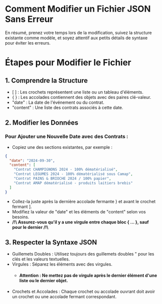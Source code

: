 # Comment Modifier un Fichier JSON Sans Erreur

En résumé, prenez votre temps lors de la modification, suivez la structure existante comme modèle, et soyez attentif aux
petits détails de syntaxe pour éviter les erreurs.

# Étapes pour Modifier le Fichier

## 1. Comprendre la Structure

- \[ ] : Les crochets représentent une liste ou un tableau d'éléments.
- { } : Les accolades contiennent des objets avec des paires clé-valeur.
- "date" : La date de l'événement ou du contrat.
- "content" : Une liste des contrats associés à cette date.

## 2. Modifier les Données
### Pour Ajouter une Nouvelle Date avec des Contrats :
- Copiez une des sections existantes, par exemple :
```json
{
  "date": "2024-09-30",
  "content": [
    "Contrat CHAMPIGNONS 2024 - 100% dématérialisé",
    "Contrat LEGUMES 2024 - 100% dématérialisé sous Camap",
    "Contrat PAINS & BRIOCHE 2024 / 100% papier",
    "Contrat AMAP dématérialisé - produits laitiers brebis"
  ]
}
```
- Collez-la juste après la dernière accolade fermante } et avant le crochet fermant ].
- Modifiez la valeur de "date" et les éléments de "content" selon vos besoins.
- **/!\\ Assurez-vous qu'il y a une virgule entre chaque bloc { ... }, sauf pour le dernier /!\\**

## 3. Respecter la Syntaxe JSON
- Guillemets Doubles : Utilisez toujours des guillemets doubles " pour les clés et les valeurs textuelles.
- Virgules : Séparez les éléments avec des virgules.
  - #### Attention : Ne mettez pas de virgule après le dernier élément d'une liste ou le dernier objet.
- Crochets et Accolades : Chaque crochet ou accolade ouvrant doit avoir un crochet ou une accolade fermant correspondant.

